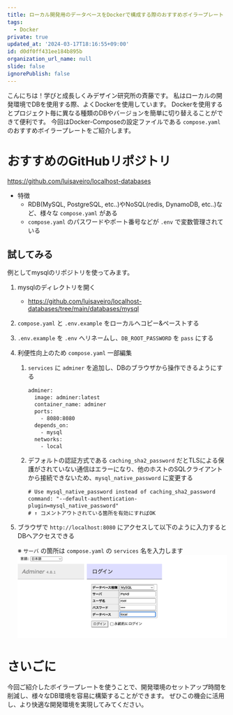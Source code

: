 ```yaml
---
title: ローカル開発用のデータベースをDockerで構成する際のおすすめボイラープレート
tags:
  - Docker
private: true
updated_at: '2024-03-17T18:16:55+09:00'
id: d0df0ff431ee184b895b
organization_url_name: null
slide: false
ignorePublish: false
---
```



こんにちは！学びと成長しくみデザイン研究所の斉藤です。
私はローカルの開発環境でDBを使用する際、よくDockerを使用しています。
Dockerを使用するとプロジェクト毎に異なる種類のDBやバージョンを簡単に切り替えることができて便利です。
今回はDocker-Composeの設定ファイルである `compose.yaml` のおすすめボイラープレートをご紹介します。

# おすすめのGitHubリポジトリ

https://github.com/luisaveiro/localhost-databases

- 特徴
    - RDB(MySQL, PostgreSQL, etc..)やNoSQL(redis, DynamoDB, etc..)など、様々な `compose.yaml` がある
    - `compose.yaml` のパスワードやポート番号などが `.env` で変数管理されている


## 試してみる

例としてmysqlのリポジトリを使ってみます。

1. mysqlのディレクトリを開く
    - https://github.com/luisaveiro/localhost-databases/tree/main/databases/mysql
1. `compose.yaml` と `.env.example` をローカルへコピー&ペーストする
1. `.env.example` を `.env` へリネームし、`DB_ROOT_PASSWORD` を `pass` にする
1. 利便性向上のため `compose.yaml` 一部編集
    1. `services` に `adminer` を追加し、DBのブラウザから操作できるようにする

        ```
        adminer:
          image: adminer:latest
          container_name: adminer
          ports:
            - 8080:8080
          depends_on:
            - mysql
          networks:
            - local
        ```

    1. デフォルトの認証方式である `caching_sha2_password` だとTLSによる保護がされていない通信はエラーになり、他のホストのSQLクライアントから接続できないため、`mysql_native_password` に変更する

        ```
        # Use mysql_native_password instead of caching_sha2_password
        command: "--default-authentication-plugin=mysql_native_password"
        # ↑ コメントアウトされている箇所を有効にすればOK
        ```
1. ブラウザで `http://localhost:8080` にアクセスして以下のように入力するとDBへアクセスできる

    ※ `サーバ` の箇所は `compose.yaml` の `services` 名を入力します
    ![image001](https://raw.githubusercontent.com/SaitoJP/engineer_nootebook/main/images/20240317_001.png)


# さいごに

今回ご紹介したボイラープレートを使うことで、開発環境のセットアップ時間を削減し、様々なDB環境を容易に構築することができます。
ぜひこの機会に活用し、より快適な開発環境を実現してみてください。
